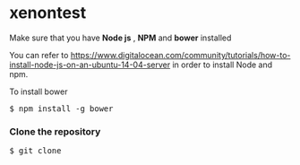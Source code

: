 # xenontest

<p>Make sure that you have <b>Node js</b> , <b>NPM</b> and <b>bower</b> installed</p>

<p>You can refer to <a href="https://www.digitalocean.com/community/tutorials/how-to-install-node-js-on-an-ubuntu-14-04-server">https://www.digitalocean.com/community/tutorials/how-to-install-node-js-on-an-ubuntu-14-04-server</a>
in order to install Node and npm.</p>

<p>To install bower</p>

<pre>$ npm install -g bower</pre>

<h3>Clone the repository</h3>

<pre>$ git clone </pre>
